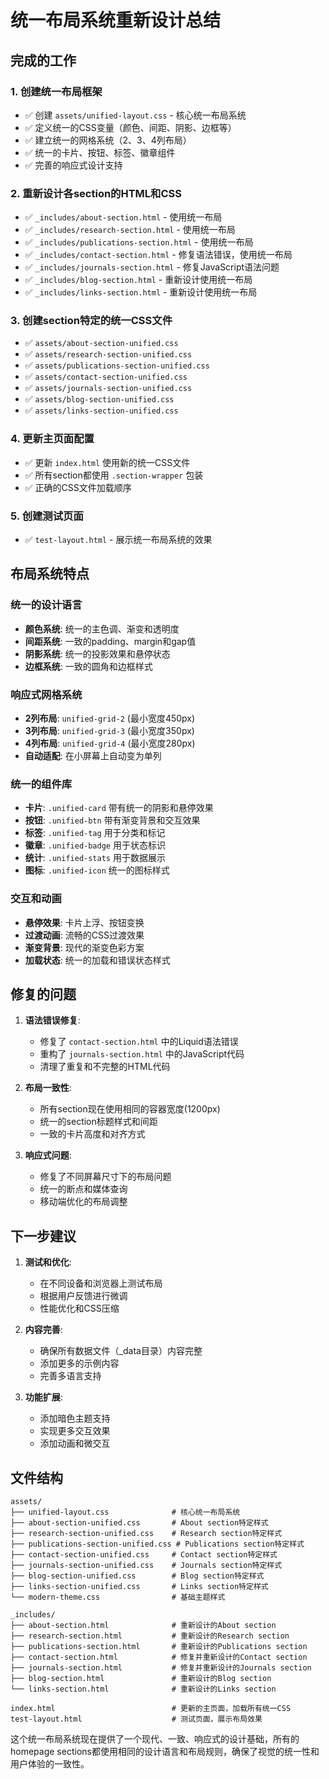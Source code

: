 # 统一布局系统重新设计总结

## 完成的工作

### 1. 创建统一布局框架
- ✅ 创建 `assets/unified-layout.css` - 核心统一布局系统
- ✅ 定义统一的CSS变量（颜色、间距、阴影、边框等）
- ✅ 建立统一的网格系统（2、3、4列布局）
- ✅ 统一的卡片、按钮、标签、徽章组件
- ✅ 完善的响应式设计支持

### 2. 重新设计各section的HTML和CSS
- ✅ `_includes/about-section.html` - 使用统一布局
- ✅ `_includes/research-section.html` - 使用统一布局
- ✅ `_includes/publications-section.html` - 使用统一布局
- ✅ `_includes/contact-section.html` - 修复语法错误，使用统一布局
- ✅ `_includes/journals-section.html` - 修复JavaScript语法问题
- ✅ `_includes/blog-section.html` - 重新设计使用统一布局
- ✅ `_includes/links-section.html` - 重新设计使用统一布局

### 3. 创建section特定的统一CSS文件
- ✅ `assets/about-section-unified.css`
- ✅ `assets/research-section-unified.css`
- ✅ `assets/publications-section-unified.css`
- ✅ `assets/contact-section-unified.css`
- ✅ `assets/journals-section-unified.css`
- ✅ `assets/blog-section-unified.css`
- ✅ `assets/links-section-unified.css`

### 4. 更新主页面配置
- ✅ 更新 `index.html` 使用新的统一CSS文件
- ✅ 所有section都使用 `.section-wrapper` 包装
- ✅ 正确的CSS文件加载顺序

### 5. 创建测试页面
- ✅ `test-layout.html` - 展示统一布局系统的效果

## 布局系统特点

### 统一的设计语言
- **颜色系统**: 统一的主色调、渐变和透明度
- **间距系统**: 一致的padding、margin和gap值
- **阴影系统**: 统一的投影效果和悬停状态
- **边框系统**: 一致的圆角和边框样式

### 响应式网格系统
- **2列布局**: `unified-grid-2` (最小宽度450px)
- **3列布局**: `unified-grid-3` (最小宽度350px)
- **4列布局**: `unified-grid-4` (最小宽度280px)
- **自动适配**: 在小屏幕上自动变为单列

### 统一的组件库
- **卡片**: `.unified-card` 带有统一的阴影和悬停效果
- **按钮**: `.unified-btn` 带有渐变背景和交互效果
- **标签**: `.unified-tag` 用于分类和标记
- **徽章**: `.unified-badge` 用于状态标识
- **统计**: `.unified-stats` 用于数据展示
- **图标**: `.unified-icon` 统一的图标样式

### 交互和动画
- **悬停效果**: 卡片上浮、按钮变换
- **过渡动画**: 流畅的CSS过渡效果
- **渐变背景**: 现代的渐变色彩方案
- **加载状态**: 统一的加载和错误状态样式

## 修复的问题

1. **语法错误修复**:
   - 修复了 `contact-section.html` 中的Liquid语法错误
   - 重构了 `journals-section.html` 中的JavaScript代码
   - 清理了重复和不完整的HTML代码

2. **布局一致性**:
   - 所有section现在使用相同的容器宽度(1200px)
   - 统一的section标题样式和间距
   - 一致的卡片高度和对齐方式

3. **响应式问题**:
   - 修复了不同屏幕尺寸下的布局问题
   - 统一的断点和媒体查询
   - 移动端优化的布局调整

## 下一步建议

1. **测试和优化**:
   - 在不同设备和浏览器上测试布局
   - 根据用户反馈进行微调
   - 性能优化和CSS压缩

2. **内容完善**:
   - 确保所有数据文件（_data目录）内容完整
   - 添加更多的示例内容
   - 完善多语言支持

3. **功能扩展**:
   - 添加暗色主题支持
   - 实现更多交互效果
   - 添加动画和微交互

## 文件结构

```
assets/
├── unified-layout.css              # 核心统一布局系统
├── about-section-unified.css       # About section特定样式
├── research-section-unified.css    # Research section特定样式
├── publications-section-unified.css # Publications section特定样式
├── contact-section-unified.css     # Contact section特定样式
├── journals-section-unified.css    # Journals section特定样式
├── blog-section-unified.css        # Blog section特定样式
├── links-section-unified.css       # Links section特定样式
└── modern-theme.css                # 基础主题样式

_includes/
├── about-section.html              # 重新设计的About section
├── research-section.html           # 重新设计的Research section
├── publications-section.html       # 重新设计的Publications section
├── contact-section.html            # 修复并重新设计的Contact section
├── journals-section.html           # 修复并重新设计的Journals section
├── blog-section.html               # 重新设计的Blog section
└── links-section.html              # 重新设计的Links section

index.html                          # 更新的主页面，加载所有统一CSS
test-layout.html                    # 测试页面，展示布局效果
```

这个统一布局系统现在提供了一个现代、一致、响应式的设计基础，所有的homepage sections都使用相同的设计语言和布局规则，确保了视觉的统一性和用户体验的一致性。
